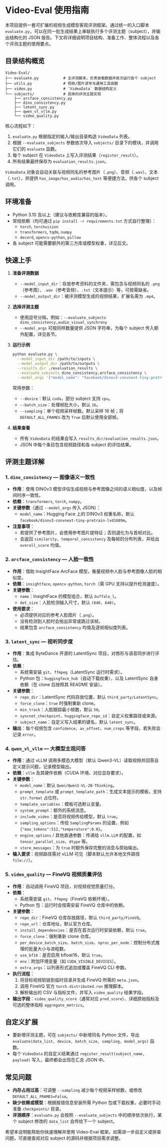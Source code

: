 # Video-Eval 使用指南

本项目提供一套可扩展的视频生成模型客观评测框架。通过统一的入口脚本 `evaluate.py`，可以在同一批生成结果上串联执行多个评测主题（subject），并输出结构化的 JSON 报告。下文将详细说明项目结构、准备工作、整体流程以及各个评测主题的使用要点。

## 目录结构概览

```
Video-Eval/
├── evaluate.py           # 主评测脚本，负责装载数据并依次运行各个 subject
├── utils.py              # 视频/图片读写与通用工具函数
├── video.py              # `VideoData` 数据结构定义
└── subjects/             # 具体的评测主题实现
    ├── arcface_consistency.py
    ├── dino_consistency.py
    ├── latent_sync.py
    ├── qwen_vl_vllm.py
    └── video_quality.py
```

核心流程如下：

1. `evaluate.py` 根据指定的输入/输出目录构造 `VideoData` 列表。
2. 根据 `--evaluate_subjects` 参数依次导入 `subjects/` 目录下的模块，并调用它们的 `evaluate` 函数。
3. 每个 subject 在 `VideoData` 上写入评测结果（`register_result`）。
4. 所有结果最终保存为 `evaluation_results.json`。

`VideoData` 对象会自动关联与视频同名的参考图片（`.png`）、音频（`.wav`）、文本（`.txt`），并提供 `has_image/has_audio/has_text` 等便捷方法，供各个 subject 调用。

## 环境准备

- Python 3.10 及以上（建议与依赖库兼容的版本）。
- 常规依赖（均可通过 `pip install -r requirements.txt` 方式自行整理）：
  - `torch`, `torchvision`
  - `transformers`, `tqdm`, `numpy`
  - `decord`, `opencv-python`, `pillow`
- 各 subject 可能需要额外的第三方库或模型权重，详见后文。

## 快速上手

1. **准备评测数据**
   - `--model_input_dir`：存放参考资料的文件夹，需包含与视频同名的 `.png`（参考图）、`.wav`（参考音频）、`.txt`（文本提示）等，可按需缺省。
   - `--model_output_dir`：被评测模型生成的视频结果，扩展名需为 `.mp4`。

2. **选择评测主题**
   - 使用逗号分隔，例如：`--evaluate_subjects dino_consistency,audio_visual_synchrony`
   - `--model_args` 可按同样数量提供 JSON 字符串，为每个 subject 传入额外配置，详见各节。

3. **运行示例**

   ```bash
   python evaluate.py \
     --model_input_dir /path/to/inputs \
     --model_output_dir /path/to/outputs \
     --results_dir ./evaluation_results \
     --evaluate_subjects dino_consistency,arcface_consistency \
     --model_args '{"model_name": "facebook/dinov3-convnext-tiny-pretrain-lvd1689m"}','{}'
   ```

   常用参数：
   - `--device`：默认 `cuda`，部分 subject 支持 `cpu`。
   - `--batch_size`：处理帧批大小，默认 `16`。
   - `--sampling`：单个视频采样帧数。默认采样 16 帧；将 `DEFAULT_ALL_FRAMES` 改为 `True` 后默认使用全部帧。

4. **结果查看**
   - 所有 `VideoData` 的结果会写入 `results_dir/evaluation_results.json`。
   - JSON 中每个条目包含视频路径和各 subject 的评估结果。

## 评测主题详解

### 1. `dino_consistency` — 图像语义一致性

- **作用**：使用 DINOv3 模型评估生成视频与参考图像之间的语义相似度，以及帧间时序一致性。
- **依赖**：`transformers`, `torch`, `numpy`。
- **关键参数**（通过 `--model_args` 传入 JSON）：
  - `model_name`：Hugging Face 上的 DINOv3 权重名称，默认 `facebook/dinov3-convnext-tiny-pretrain-lvd1689m`。
- **注意事项**：
  - 若提供了参考图片，会使用参考图片提特征；否则退化为与首帧对比。
  - 会返回 `similarity`、`temporal_consistency` 及每帧的分布列表，并给出 `overall_score` 均值。

### 2. `arcface_consistency` — 人脸一致性

- **作用**：借助 InsightFace ArcFace 模型，衡量视频中人脸与参考图像人脸的相似度。
- **依赖**：`insightface`, `opencv-python`, `torch`（需 GPU 支持以提升检测速度）。
- **关键参数**：
  - `name`：InsightFace 的模型组合，默认 `buffalo_l`。
  - `det_size`：人脸检测输入尺寸，默认 `(640, 640)`。
- **使用要求**：
  - 必须提供对应的参考人脸图片（`.png`）。
  - 没有检测到人脸时会抛出异常或跳过该帧。
  - 结果包含 `arcface_consistency` 均值及逐帧相似度列表。

### 3. `latent_sync` — 视听同步度

- **作用**：集成 ByteDance 开源的 LatentSync 项目，对唇形与语音同步进行评估。
- **依赖**：
  - 系统需安装 `git`、`ffmpeg`（LatentSync 运行时需求）。
  - Python 包：`huggingface_hub`（自动下载权重），以及 LatentSync 自身依赖（在 clone 后按照其 README 安装）。
- **关键参数**：
  - `repo_dir`：LatentSync 代码存放位置，默认 `third_party/LatentSync`。
  - `force_clone`：`true` 时强制重新 clone。
  - `min_track`：人脸跟踪最小帧数，默认 `50`。
  - `syncnet_checkpoint`、`huggingface_repo_id`：自定义权重路径或来源。
  - `subject_name`：自定义写入结果的键名，默认 `latent_sync`。
- **输出**：每个视频包含 `confidence`、`av_offset`、`num_crops` 等字段，若失败会记录 `error`。

### 4. `qwen_vl_vllm` — 大模型主观问答

- **作用**：通过 vLLM 调用多模态大模型（默认 Qwen3-VL）读取视频并回答自定义提示问题，记录模型输出。
- **依赖**：`vllm` 及其硬件依赖（CUDA 环境、对应显存要求）。
- **关键参数**：
  - `model_name`：默认 `Qwen/Qwen3-VL-2B-Thinking`。
  - `prompt_template` 或 `prompt_template_path`：生成文本提示的模板，支持 `str.format` 占位符。
  - `template_variables`：模板可选默认变量。
  - `system_prompt`：额外的系统消息。
  - `include_video`：是否将视频传给模型，默认 `true`。
  - `sampling_options`：传给 `SamplingParams` 的设置，例如 `{"max_tokens":512,"temperature":0.0}`。
  - `engine_options` / 其他直通参数：传递给 `vllm.LLM` 的配置，如 `tensor_parallel_size`、`dtype` 等。
  - `store_messages`：为 `true` 时额外保存完整的消息与原始输出。
- **输入要求**：视频路径需对 vLLM 可见（脚本默认允许本地文件路径 `file://`）。

### 5. `video_quality` — FineVQ 视频质量评估

- **作用**：自动调用 FineVQ 项目，对视频视觉质量打分。
- **依赖**：
  - 系统需安装 `git`、`ffmpeg`（FineVQ 依赖环境）。
  - Python 包：运行时会按需安装 FineVQ 仓库中的依赖。
- **关键参数**：
  - `repo_dir`：FineVQ 仓库存放路径，默认 `third_party/FineVQ`。
  - `repo_url`：仓库地址，默认官方仓库。
  - `install_dependencies`：是否在首次运行时安装依赖，默认 `true`。
  - `force_clone`：强制重新 clone 仓库。
  - `per_device_batch_size`、`batch_size`、`nproc_per_node`：控制分布式推理的批量大小与进程数。
  - `use_bf16`：是否启用 bfloat16，默认 `true`。
  - `env`：附加环境变量（如 `CUDA_VISIBLE_DEVICES`）。
  - `extra_args`：以列表形式追加或覆盖 FineVQ CLI 参数。
- **执行流程**：
  1. 将目标视频软链到临时目录并生成 FineVQ 所需的 `meta.json`。
  2. 调用 FineVQ 官方 `torch.distributed.run` 推理脚本。
  3. 解析输出的 CSV 与指标文件，并写入 `video_quality` 结果字段。
- **输出字段**：`video_quality_score`（通常对应 `pred_score`）、详细原始指标及可选的整体指标 `aggregate_metrics`。

## 自定义扩展

- 要新增评测主题，可在 `subjects/` 中新增同名 Python 文件，导出 `evaluate(data_list, device, batch_size, sampling, model_args)` 函数。
- 每个 `VideoData` 的自定义结果通过 `register_result(subject_name, payload)` 写入，最终都会出现在汇总 JSON 中。

## 常见问题

- **内存占用过高**：可调整 `--sampling` 减少每个视频采样帧数，或修改 `DEFAULT_ALL_FRAMES=False`。
- **缺少依赖或模型**：根据报错信息安装所需 Python 包或下载权重，必要时手动准备 `checkpoints/` 目录。
- **评测顺序**：`evaluate.py` 会按照 `--evaluate_subjects` 中的顺序依次执行，某个 subject 修改的 `data_list` 会传给下一个 subject。

希望本说明能帮助你快速理解并使用 Video-Eval 框架。如需进一步自定义或排查问题，可直接查阅对应 subject 的源码并根据项目需求调整。
